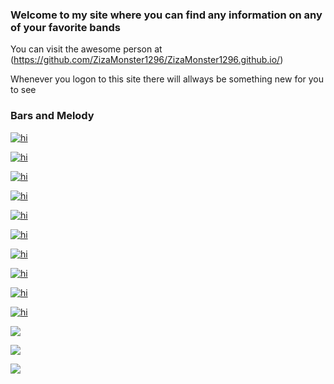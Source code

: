 ### Welcome to my site where you can find any information on any of your favorite bands

You can visit the awesome person at (https://github.com/ZizaMonster1296/ZizaMonster1296.github.io/) 

Whenever you logon to this site there will allways be something new for you to see

### Bars and Melody
[<img src="27879840_156810825116304_4833839718594510848_n.jpg" alt="hi" class="inline"/>](BarsAndMelody.md)



[<img src="/2944463_ee92e.jpg" alt="hi" class="inline"/>](MarcusAndMartinus.md)

[<img src="/download.jpeg" alt="hi" class="inline"/>](TheVamps.md)

[<img src="/f99cfb8b80456902e3f9385d3a948e4c.jpg" alt="hi" class="inline"/>](5SecondsofSummer.md)

[<img src="/The-Used-main.jpg" alt="hi" class="inline"/>](TheUsed.md)

[<img src="/Breaking-Benjamin.jpg" alt="hi" class="inline"/>](BreakingBenjamin.md)

[<img src="/fallinginreverse-1330549922.jpg" alt="hi" class="inline"/>](FallingInReverse.md)

[<img src="/Article-9927129-1375263547_piercetheveil_normal.jpg" alt="hi" class="inline"/>](PierceTheVeil.md)

[<img src="/download (1).jpeg" alt="hi" class="inline"/>](ZacBrownBand.md)
  
[<img src="/309296-P-nk.jpg" alt="hi" class="inline"/>](P!nk.md)

[<img src="3b5a87ac96ffe2b80f7a0781d6a486c5_lg.jpg" class="inline"/>](SPM.md)

[<img src="post-malone-ottawa.jpg" class="inline"/>](PostMalone.md)

[<img src="RUSS.jpg" class="inline"/>](RUSS.md)

[<img src="" class="inline"/>](TheAllAmericanRejects.md)
